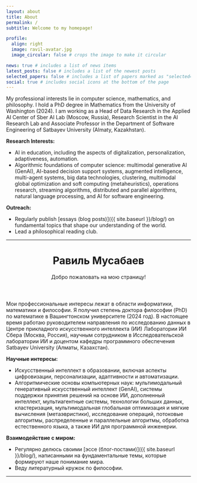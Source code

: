 ```yaml
---
layout: about
title: About
permalink: /
subtitle: Welcome to my homepage!

profile:
  align: right
  image: ravil-avatar.jpg
  image_circular: false # crops the image to make it circular

news: true # includes a list of news items
latest_posts: false # includes a list of the newest posts
selected_papers: false # includes a list of papers marked as "selected={true}"
social: true # includes social icons at the bottom of the page
---
```


My professional interests lie in computer science, mathematics, and philosophy. I hold a PhD degree in Mathematics from the University of Washington (2024). I am working as a Head of Data Research in the Applied AI Center of Sber AI Lab (Moscow, Russia), Research Scientist in the AI Research Lab and Associate Professor in the Department of Software Engineering of Satbayev University (Almaty, Kazakhstan).

**Research Interests:**

- AI in education, including the aspects of digitalization, personalization, adaptiveness, automation.
- Algorithmic foundations of computer science: multimodal generative AI (GenAI), AI-based decision support systems, augmented intelligence, multi-agent systems, big data technologies, clustering, multimodal global optimization and soft computing (metaheuristics), operations research, streaming algorithms, distributed and parallel algorithms, natural language processing, and AI for software engineering.

**Outreach:**

- Regularly publish [essays (blog posts)]({{ site.baseurl }}/blog/) on fundamental topics that shape our understanding of the world.
- Lead a philosophical reading club.

---

<header class="post-header">
      <h1 class="post-title">
        <span class="font-weight-bold">Равиль</span> Мусабаев
      </h1>
      <p class="desc">Добро пожаловать на мою страницу!</p>
</header>

Мои профессиональные интересы лежат в области информатики, математики и философии. Я получил степень доктора философии (PhD) по математике в Вашингтонском университете (2024 год). В настоящее время работаю руководителем направления по исследованию данных в Центре прикладного искусственного интеллекта (ИИ) Лаборатории ИИ Сбера (Москва, Россия), научным сотрудником в Исследовательской лаборатории ИИ и доцентом кафедры программного обеспечения Satbayev University (Алматы, Казахстан).

**Научные интересы:**

- Искусственный интеллект в образовании, включая аспекты цифровизации, персонализации, адаптивности и автоматизации.
- Алгоритмические основы компьютерных наук: мультимодальный генеративный искусственный интеллект (GenAI), системы поддержки принятия решений на основе ИИ, дополненный интеллект, мультиагентные системы, технологии больших данных, кластеризация, мультимодальная глобальная оптимизация и мягкие вычисления (метаэвристики), исследование операций, потоковые алгоритмы, распределенные и параллельные алгоритмы, обработка естественного языка, а также ИИ для программной инженерии.

**Взаимодействие с миром:**

- Регулярно делюсь своими [эссе (блог-постами)]({{ site.baseurl }}/blog/), написанными на фундаментальные темы, которые формируют наше понимание мира.
- Веду литературный кружок по философии.

---